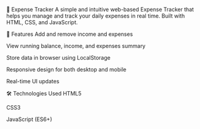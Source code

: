 💸 Expense Tracker
A simple and intuitive web-based Expense Tracker that helps you manage and track your daily expenses in real time. Built with HTML, CSS, and JavaScript.

🚀 Features
Add and remove income and expenses

View running balance, income, and expenses summary

Store data in browser using LocalStorage

Responsive design for both desktop and mobile

Real-time UI updates

🛠️ Technologies Used
HTML5

CSS3

JavaScript (ES6+)
